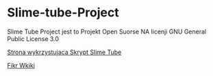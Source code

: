# Slime-tube-Project


Slime Tube Project jest to Projekt Open Suorse NA licenji GNU General Public License 3.0


<a href="https://slime-tube.ct8.pl/tube/">Strona wykrzystujaca Skrypt Slime Tube</a>


<a href="http://xatom-news.ct8.pl/mediawiki-1.31.7/index.php?title=Strona_g%C5%82%C3%B3wna">Fikr Wkiki</a>
